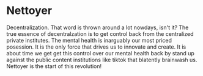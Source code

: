 # Nettoyer
Decentralization. That word is thrown around a lot nowdays, isn't it? The true essence of decentralzation is to get control back from the centralized private institutes.  The mental health is inarguably our most priced posession. It is the only force that drives us to innovate and create. It is about time we get get this control over our mental health back by stand up against the public content institutions like tiktok that blatently brainwash us. Nettoyer is the start of this revolution! 
